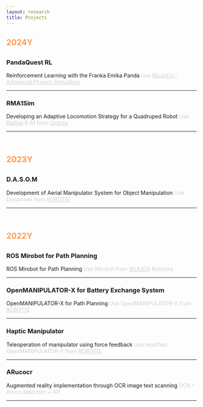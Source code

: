 ```yaml
---
layout: research
title: Projects
---
```


<style>
    .year-title {
	margin-top: 30px;
	margin-bottom: 30px;
    }

    .section-title {
        margin-top: 16px;
    }
</style>

<!-- 2024Y -->
<div class="year-title">
    <h2><span style="color:#FF9B50">2024Y</span></h2>
</div>

<div class="section-title">
    <a href="https://github.com/S-CHOI-S/MuJoCo-Simulation.git" style="color:inherit; text-decoration: none;">
        <h3 onmouseover="this.style.textDecoration='underline'" onmouseout="this.style.textDecoration='none'">PandaQuest RL</h3>
    </a>
</div>
Reinforcement Learning with the Franka Emika Panda  
<span style="color:#d1cfcf">Use <a href="https://mujoco.org/" style="text-decoration: underline; color:inherit;">MuJoCo - Advanced Physics Simulation</a></span>

---

<div class="section-title">
    <a href="https://github.com/S-CHOI-S/RaiSim-RL.git" style="color:inherit; text-decoration: none;">
        <h3 onmouseover="this.style.textDecoration='underline'" onmouseout="this.style.textDecoration='none'">RMA1Sim</h3>
    </a>
</div>
Developing an Adaptive Locomotion Strategy for a Quadruped Robot  
<span style="color:#d1cfcf">Use <a href="https://raisim.com/" style="text-decoration: underline; color:inherit;">RaiSim</a> & A1 from <a href="https://www.unitree.com/" style="text-decoration: underline; color:inherit;">Unitree</a></span>

---

<br>

<!-- 2023Y -->
<div class="year-title">
    <h2><span style="color:#FF9B50">2023Y</span></h2>
</div>

<div class="section-title">
    <a href="https://github.com/S-CHOI-S/D.A.S.O.M.git" style="color:inherit; text-decoration: none;">
        <h3 onmouseover="this.style.textDecoration='underline'" onmouseout="this.style.textDecoration='none'">D.A.S.O.M</h3>
    </a>
</div>
Development of Aerial Manipulator System for Object Manipulation  
<span style="color:#d1cfcf">Use Dynamixel from <a href="https://www.robotis.com/" style="text-decoration: underline; color:inherit;">ROBOTIS</a></span>

---

<br>

<!-- 2022Y -->
<div class="year-title">
    <h2><span style="color:#FF9B50">2022Y</span></h2>
</div>

<div class="section-title">
    <a href="https://github.com/S-CHOI-S/RosForMirobot-master.git" style="color:inherit; text-decoration: none;">
        <h3 onmouseover="this.style.textDecoration='underline'" onmouseout="this.style.textDecoration='none'">ROS Mirobot for Path Planning</h3>
    </a>
</div>
ROS Mirobot for Path Planning  
<span style="color:#d1cfcf">Use Mirobot from <a href="https://www.wlkata.com/" style="text-decoration: underline; color:inherit;">WLKATA</a> Robotics</span>

---

<div class="section-title">
    <a href="https://github.com/S-CHOI-S/OpenMANIPULATOR-master.git" style="color:inherit; text-decoration: none;">
        <h3 onmouseover="this.style.textDecoration='underline'" onmouseout="this.style.textDecoration='none'">OpenMANIPULATOR-X for Battery Exchange System</h3>
    </a>
</div>
OpenMANIPULATOR-X for Path Planning  
<span style="color:#d1cfcf">Use OpenMANIPULATOR-X from <a href="https://www.robotis.com/" style="text-decoration: underline; color:inherit;">ROBOTIS</a></span>

---

<div class="section-title">
    <a href="https://github.com/S-CHOI-S/Haptic_Manipulator.git" style="color:inherit; text-decoration: none;">
        <h3 onmouseover="this.style.textDecoration='underline'" onmouseout="this.style.textDecoration='none'">Haptic Manipulator</h3>
    </a>
</div>
Teleoperation of manipulator using force feedback  
<span style="color:#d1cfcf">Use modified OpenMANIPULATOR-X from <a href="https://www.robotis.com/" style="text-decoration: underline; color:inherit;">ROBOTIS</a></span>

---

<div class="section-title">
    <a href="https://github.com/S-CHOI-S/ARucocr.git" style="color:inherit; text-decoration: none;">
        <h3 onmouseover="this.style.textDecoration='underline'" onmouseout="this.style.textDecoration='none'">ARucocr</h3>
    </a>
</div>
Augmented reality implementation through OCR image text scanning  
<span style="color:#d1cfcf">OCR + Aruco detection + AR</span>

---
